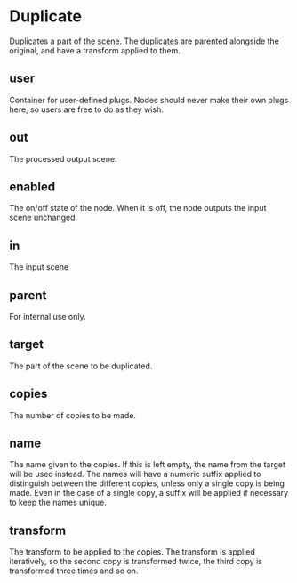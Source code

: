 # Duplicate

Duplicates a part of the scene. The duplicates
are parented alongside the original, and have
a transform applied to them.

## user

 Container for user-defined plugs. Nodes
should never make their own plugs here,
so users are free to do as they wish.

## out

 The processed output scene.

## enabled

 The on/off state of the node. When it is off, the node outputs the input scene unchanged.

## in

 The input scene

## parent

 For internal use only.

## target

 The part of the scene to be duplicated.

## copies

 The number of copies to be made.

## name

 The name given to the copies. If this
is left empty, the name from the target
will be used instead. The names will have
a numeric suffix applied to distinguish
between the different copies, unless only a
single copy is being made. Even in the case
of a single copy, a suffix will be applied
if necessary to keep the names unique.

## transform

 The transform to be applied to the copies. The transform
is applied iteratively, so the second copy is transformed
twice, the third copy is transformed three times and so on.

